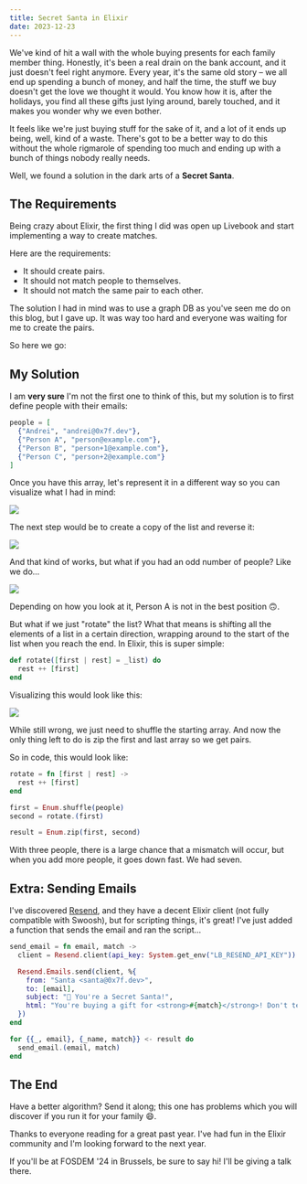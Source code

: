 ```yaml
---
title: Secret Santa in Elixir
date: 2023-12-23
---
```


We've kind of hit a wall with the whole buying presents for each family member thing. Honestly, it's been a real drain on the bank account, and it just doesn't feel right anymore. Every year, it's the same old story – we all end up spending a bunch of money, and half the time, the stuff we buy doesn't get the love we thought it would. You know how it is, after the holidays, you find all these gifts just lying around, barely touched, and it makes you wonder why we even bother.

It feels like we're just buying stuff for the sake of it, and a lot of it ends up being, well, kind of a waste. There's got to be a better way to do this without the whole rigmarole of spending too much and ending up with a bunch of things nobody really needs.

Well, we found a solution in the dark arts of a **Secret Santa**.

## The Requirements

Being crazy about Elixir, the first thing I did was open up Livebook and start implementing a way to create matches.

Here are the requirements:

- It should create pairs.
- It should not match people to themselves.
- It should not match the same pair to each other.

The solution I had in mind was to use a graph DB as you've seen me do on this blog, but I gave up. It was way too hard and everyone was waiting for me to create the pairs.

So here we go:

## My Solution

I am **very sure** I'm not the first one to think of this, but my solution is to first define people with their emails:

```elixir
people = [
  {"Andrei", "andrei@0x7f.dev"},
  {"Person A", "person@example.com"},
  {"Person B", "person+1@example.com"},
  {"Person C", "person+2@example.com"}
]
```

Once you have this array, let's represent it in a different way so you can visualize what I had in mind:

![](/secret_santa/first.png)

The next step would be to create a copy of the list and reverse it:

![](/secret_santa/second.png)

And that kind of works, but what if you had an odd number of people? Like we do...

![](/secret_santa/third.png)

Depending on how you look at it, Person A is not in the best position 🙃.

But what if we just "rotate" the list? What that means is shifting all the elements of a list in a certain direction, wrapping around to the start of the list when you reach the end. In Elixir, this is super simple:

```elixir
def rotate([first | rest] = _list) do
  rest ++ [first]
end
```

Visualizing this would look like this:

![](/secret_santa/forth.png)

While still wrong, we just need to shuffle the starting array. And now the only thing left to do is zip the first and last array so we get pairs.

So in code, this would look like:

```elixir
rotate = fn [first | rest] ->
  rest ++ [first]
end

first = Enum.shuffle(people)
second = rotate.(first)

result = Enum.zip(first, second)
```

With three people, there is a large chance that a mismatch will occur, but when you add more people, it goes down fast. We had seven.

## Extra: Sending Emails

I've discovered [Resend](https://resend.com), and they have a decent Elixir client (not fully compatible with Swoosh), but for scripting things, it's great! I've just added a function that sends the email and ran the script...

```elixir
send_email = fn email, match ->
  client = Resend.client(api_key: System.get_env("LB_RESEND_API_KEY"))

  Resend.Emails.send(client, %{
    from: "Santa <santa@0x7f.dev>",
    to: [email],
    subject: "🎅 You're a Secret Santa!",
    html: "You're buying a gift for <strong>#{match}</strong>! Don't tell anyone 🤫."
  })
end

for {{_, email}, {_name, match}} <- result do
  send_email.(email, match)
end
```

## The End

Have a better algorithm? Send it along; this one has problems which you will discover if you run it for your family 😄.

Thanks to everyone reading for a great past year. I've had fun in the Elixir community and I'm looking forward to the next year.

If you'll be at FOSDEM '24 in Brussels, be sure to say hi! I'll be giving a talk there.
